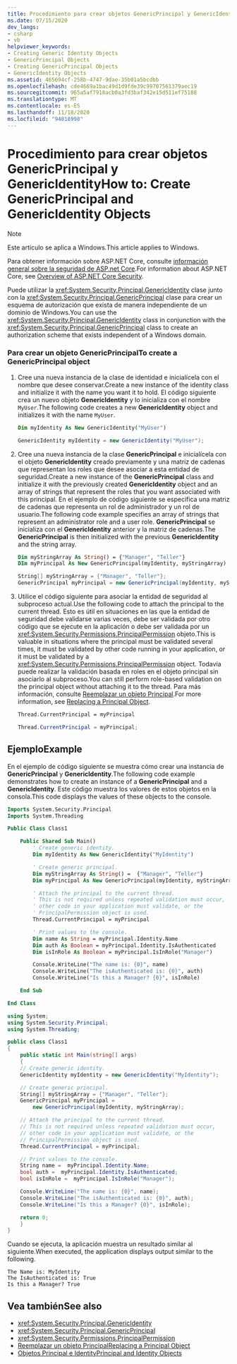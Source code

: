 ```yaml
---
title: Procedimiento para crear objetos GenericPrincipal y GenericIdentity
ms.date: 07/15/2020
dev_langs:
- csharp
- vb
helpviewer_keywords:
- Creating Generic Identity Objects
- GenericPrincipal Objects
- Creating GenericPrincipal Objects
- GenericIdentity Objects
ms.assetid: 465694cf-258b-4747-9dae-35b01a5bcdbb
ms.openlocfilehash: cde4669a1bac49d1d9fde39c99707561379aec19
ms.sourcegitcommit: 965a5af7918acb0a3fd3baf342e15d511ef75188
ms.translationtype: MT
ms.contentlocale: es-ES
ms.lasthandoff: 11/18/2020
ms.locfileid: "94818998"
---
```

# <a name="how-to-create-genericprincipal-and-genericidentity-objects"></a><span data-ttu-id="5c6ea-102">Procedimiento para crear objetos GenericPrincipal y GenericIdentity</span><span class="sxs-lookup"><span data-stu-id="5c6ea-102">How to: Create GenericPrincipal and GenericIdentity Objects</span></span>

> [!NOTE]
> <span data-ttu-id="5c6ea-103">Este artículo se aplica a Windows.</span><span class="sxs-lookup"><span data-stu-id="5c6ea-103">This article applies to Windows.</span></span>
>
> <span data-ttu-id="5c6ea-104">Para obtener información sobre ASP.NET Core, consulte [información general sobre la seguridad de ASP.net Core](/aspnet/core/security/).</span><span class="sxs-lookup"><span data-stu-id="5c6ea-104">For information about ASP.NET Core, see [Overview of ASP.NET Core Security](/aspnet/core/security/).</span></span>

<span data-ttu-id="5c6ea-105">Puede utilizar la <xref:System.Security.Principal.GenericIdentity> clase junto con la <xref:System.Security.Principal.GenericPrincipal> clase para crear un esquema de autorización que exista de manera independiente de un dominio de Windows.</span><span class="sxs-lookup"><span data-stu-id="5c6ea-105">You can use the <xref:System.Security.Principal.GenericIdentity> class in conjunction with the <xref:System.Security.Principal.GenericPrincipal> class to create an authorization scheme that exists independent of a Windows domain.</span></span>

### <a name="to-create-a-genericprincipal-object"></a><span data-ttu-id="5c6ea-106">Para crear un objeto GenericPrincipal</span><span class="sxs-lookup"><span data-stu-id="5c6ea-106">To create a GenericPrincipal object</span></span>

1. <span data-ttu-id="5c6ea-107">Cree una nueva instancia de la clase de identidad e inicialícela con el nombre que desee conservar.</span><span class="sxs-lookup"><span data-stu-id="5c6ea-107">Create a new instance of the identity class and initialize it with the name you want it to hold.</span></span> <span data-ttu-id="5c6ea-108">El código siguiente crea un nuevo objeto **GenericIdentity** y lo inicializa con el nombre `MyUser`.</span><span class="sxs-lookup"><span data-stu-id="5c6ea-108">The following code creates a new **GenericIdentity** object and initializes it with the name `MyUser`.</span></span>

    ```vb
    Dim myIdentity As New GenericIdentity("MyUser")
    ```

    ```csharp
    GenericIdentity myIdentity = new GenericIdentity("MyUser");
    ```

2. <span data-ttu-id="5c6ea-109">Cree una nueva instancia de la clase **GenericPrincipal** e inicialícela con el objeto **GenericIdentity** creado previamente y una matriz de cadenas que representan los roles que desee asociar a esta entidad de seguridad.</span><span class="sxs-lookup"><span data-stu-id="5c6ea-109">Create a new instance of the **GenericPrincipal** class and initialize it with the previously created **GenericIdentity** object and an array of strings that represent the roles that you want associated with this principal.</span></span> <span data-ttu-id="5c6ea-110">En el ejemplo de código siguiente se especifica una matriz de cadenas que representa un rol de administrador y un rol de usuario.</span><span class="sxs-lookup"><span data-stu-id="5c6ea-110">The following code example specifies an array of strings that represent an administrator role and a user role.</span></span> <span data-ttu-id="5c6ea-111">**GenericPrincipal** se inicializa con el **GenericIdentity** anterior y la matriz de cadenas.</span><span class="sxs-lookup"><span data-stu-id="5c6ea-111">The **GenericPrincipal** is then initialized with the previous **GenericIdentity** and the string array.</span></span>

    ```vb
    Dim myStringArray As String() = {"Manager", "Teller"}
    DIm myPrincipal As New GenericPrincipal(myIdentity, myStringArray)
    ```

    ```csharp
    String[] myStringArray = {"Manager", "Teller"};
    GenericPrincipal myPrincipal = new GenericPrincipal(myIdentity, myStringArray);
    ```

3. <span data-ttu-id="5c6ea-112">Utilice el código siguiente para asociar la entidad de seguridad al subproceso actual.</span><span class="sxs-lookup"><span data-stu-id="5c6ea-112">Use the following code to attach the principal to the current thread.</span></span> <span data-ttu-id="5c6ea-113">Esto es útil en situaciones en las que la entidad de seguridad debe validarse varias veces, debe ser validada por otro código que se ejecute en la aplicación o debe ser validada por un <xref:System.Security.Permissions.PrincipalPermission> objeto.</span><span class="sxs-lookup"><span data-stu-id="5c6ea-113">This is valuable in situations where the principal must be validated several times, it must be validated by other code running in your application, or it must be validated by a <xref:System.Security.Permissions.PrincipalPermission> object.</span></span> <span data-ttu-id="5c6ea-114">Todavía puede realizar la validación basada en roles en el objeto principal sin asociarlo al subproceso.</span><span class="sxs-lookup"><span data-stu-id="5c6ea-114">You can still perform role-based validation on the principal object without attaching it to the thread.</span></span> <span data-ttu-id="5c6ea-115">Para más información, consulte [Reemplazar un objeto Principal](replacing-a-principal-object.md).</span><span class="sxs-lookup"><span data-stu-id="5c6ea-115">For more information, see [Replacing a Principal Object](replacing-a-principal-object.md).</span></span>

    ```vb
    Thread.CurrentPrincipal = myPrincipal
    ```

    ```csharp
    Thread.CurrentPrincipal = myPrincipal;
    ```

## <a name="example"></a><span data-ttu-id="5c6ea-116">Ejemplo</span><span class="sxs-lookup"><span data-stu-id="5c6ea-116">Example</span></span>

<span data-ttu-id="5c6ea-117">En el ejemplo de código siguiente se muestra cómo crear una instancia de **GenericPrincipal** y **GenericIdentity**.</span><span class="sxs-lookup"><span data-stu-id="5c6ea-117">The following code example demonstrates how to create an instance of a **GenericPrincipal** and a **GenericIdentity**.</span></span> <span data-ttu-id="5c6ea-118">Este código muestra los valores de estos objetos en la consola.</span><span class="sxs-lookup"><span data-stu-id="5c6ea-118">This code displays the values of these objects to the console.</span></span>

```vb
Imports System.Security.Principal
Imports System.Threading

Public Class Class1

    Public Shared Sub Main()
        ' Create generic identity.
        Dim myIdentity As New GenericIdentity("MyIdentity")

        ' Create generic principal.
        Dim myStringArray As String() =  {"Manager", "Teller"}
        Dim myPrincipal As New GenericPrincipal(myIdentity, myStringArray)

        ' Attach the principal to the current thread.
        ' This is not required unless repeated validation must occur,
        ' other code in your application must validate, or the
        ' PrincipalPermission object is used.
        Thread.CurrentPrincipal = myPrincipal

        ' Print values to the console.
        Dim name As String = myPrincipal.Identity.Name
        Dim auth As Boolean = myPrincipal.Identity.IsAuthenticated
        Dim isInRole As Boolean = myPrincipal.IsInRole("Manager")

        Console.WriteLine("The name is: {0}", name)
        Console.WriteLine("The isAuthenticated is: {0}", auth)
        Console.WriteLine("Is this a Manager? {0}", isInRole)

    End Sub

End Class
```

```csharp
using System;
using System.Security.Principal;
using System.Threading;

public class Class1
{
    public static int Main(string[] args)
    {
    // Create generic identity.
    GenericIdentity myIdentity = new GenericIdentity("MyIdentity");

    // Create generic principal.
    String[] myStringArray = {"Manager", "Teller"};
    GenericPrincipal myPrincipal =
        new GenericPrincipal(myIdentity, myStringArray);

    // Attach the principal to the current thread.
    // This is not required unless repeated validation must occur,
    // other code in your application must validate, or the
    // PrincipalPermission object is used.
    Thread.CurrentPrincipal = myPrincipal;

    // Print values to the console.
    String name =  myPrincipal.Identity.Name;
    bool auth =  myPrincipal.Identity.IsAuthenticated;
    bool isInRole =  myPrincipal.IsInRole("Manager");

    Console.WriteLine("The name is: {0}", name);
    Console.WriteLine("The isAuthenticated is: {0}", auth);
    Console.WriteLine("Is this a Manager? {0}", isInRole);

    return 0;
    }
}
```

<span data-ttu-id="5c6ea-119">Cuando se ejecuta, la aplicación muestra un resultado similar al siguiente.</span><span class="sxs-lookup"><span data-stu-id="5c6ea-119">When executed, the application displays output similar to the following.</span></span>

```console
The Name is: MyIdentity
The IsAuthenticated is: True
Is this a Manager? True
```

## <a name="see-also"></a><span data-ttu-id="5c6ea-120">Vea también</span><span class="sxs-lookup"><span data-stu-id="5c6ea-120">See also</span></span>

- <xref:System.Security.Principal.GenericIdentity>
- <xref:System.Security.Principal.GenericPrincipal>
- <xref:System.Security.Permissions.PrincipalPermission>
- [<span data-ttu-id="5c6ea-121">Reemplazar un objeto Principal</span><span class="sxs-lookup"><span data-stu-id="5c6ea-121">Replacing a Principal Object</span></span>](replacing-a-principal-object.md)
- [<span data-ttu-id="5c6ea-122">Objetos Principal e Identity</span><span class="sxs-lookup"><span data-stu-id="5c6ea-122">Principal and Identity Objects</span></span>](principal-and-identity-objects.md)
